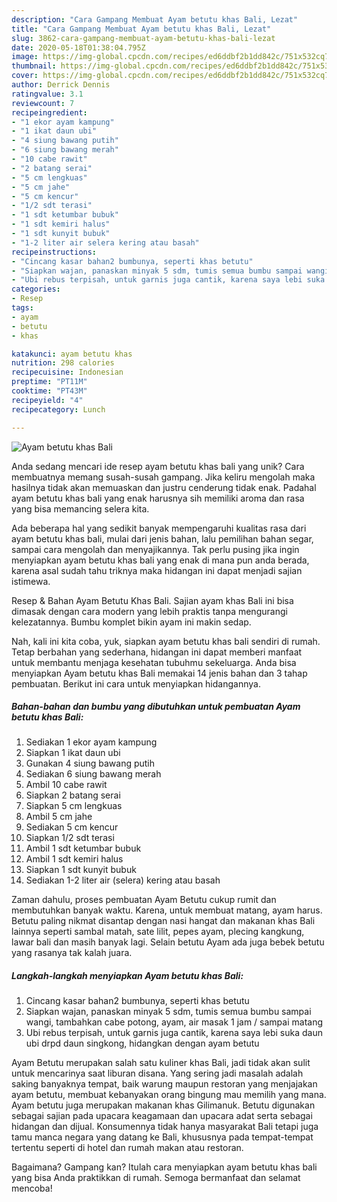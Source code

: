 ```yaml
---
description: "Cara Gampang Membuat Ayam betutu khas Bali, Lezat"
title: "Cara Gampang Membuat Ayam betutu khas Bali, Lezat"
slug: 3862-cara-gampang-membuat-ayam-betutu-khas-bali-lezat
date: 2020-05-18T01:38:04.795Z
image: https://img-global.cpcdn.com/recipes/ed6ddbf2b1dd842c/751x532cq70/ayam-betutu-khas-bali-foto-resep-utama.jpg
thumbnail: https://img-global.cpcdn.com/recipes/ed6ddbf2b1dd842c/751x532cq70/ayam-betutu-khas-bali-foto-resep-utama.jpg
cover: https://img-global.cpcdn.com/recipes/ed6ddbf2b1dd842c/751x532cq70/ayam-betutu-khas-bali-foto-resep-utama.jpg
author: Derrick Dennis
ratingvalue: 3.1
reviewcount: 7
recipeingredient:
- "1 ekor ayam kampung"
- "1 ikat daun ubi"
- "4 siung bawang putih"
- "6 siung bawang merah"
- "10 cabe rawit"
- "2 batang serai"
- "5 cm lengkuas"
- "5 cm jahe"
- "5 cm kencur"
- "1/2 sdt terasi"
- "1 sdt ketumbar bubuk"
- "1 sdt kemiri halus"
- "1 sdt kunyit bubuk"
- "1-2 liter air selera kering atau basah"
recipeinstructions:
- "Cincang kasar bahan2 bumbunya, seperti khas betutu"
- "Siapkan wajan, panaskan minyak 5 sdm, tumis semua bumbu sampai wangi, tambahkan cabe potong, ayam, air masak 1 jam / sampai matang"
- "Ubi rebus terpisah, untuk garnis juga cantik, karena saya lebi suka daun ubi drpd daun singkong, hidangkan dengan ayam betutu"
categories:
- Resep
tags:
- ayam
- betutu
- khas

katakunci: ayam betutu khas 
nutrition: 298 calories
recipecuisine: Indonesian
preptime: "PT11M"
cooktime: "PT43M"
recipeyield: "4"
recipecategory: Lunch

---
```



![Ayam betutu khas Bali](https://img-global.cpcdn.com/recipes/ed6ddbf2b1dd842c/751x532cq70/ayam-betutu-khas-bali-foto-resep-utama.jpg)

Anda sedang mencari ide resep ayam betutu khas bali yang unik? Cara membuatnya memang susah-susah gampang. Jika keliru mengolah maka hasilnya tidak akan memuaskan dan justru cenderung tidak enak. Padahal ayam betutu khas bali yang enak harusnya sih memiliki aroma dan rasa yang bisa memancing selera kita.

Ada beberapa hal yang sedikit banyak mempengaruhi kualitas rasa dari ayam betutu khas bali, mulai dari jenis bahan, lalu pemilihan bahan segar, sampai cara mengolah dan menyajikannya. Tak perlu pusing jika ingin menyiapkan ayam betutu khas bali yang enak di mana pun anda berada, karena asal sudah tahu triknya maka hidangan ini dapat menjadi sajian istimewa.

Resep &amp; Bahan Ayam Betutu Khas Bali. Sajian ayam khas Bali ini bisa dimasak dengan cara modern yang lebih praktis tanpa mengurangi kelezatannya. Bumbu komplet bikin ayam ini makin sedap.


Nah, kali ini kita coba, yuk, siapkan ayam betutu khas bali sendiri di rumah. Tetap berbahan yang sederhana, hidangan ini dapat memberi manfaat untuk membantu menjaga kesehatan tubuhmu sekeluarga. Anda bisa menyiapkan Ayam betutu khas Bali memakai 14 jenis bahan dan 3 tahap pembuatan. Berikut ini cara untuk menyiapkan hidangannya.

<!--inarticleads1-->

##### Bahan-bahan dan bumbu yang dibutuhkan untuk pembuatan Ayam betutu khas Bali:

1. Sediakan 1 ekor ayam kampung
1. Siapkan 1 ikat daun ubi
1. Gunakan 4 siung bawang putih
1. Sediakan 6 siung bawang merah
1. Ambil 10 cabe rawit
1. Siapkan 2 batang serai
1. Siapkan 5 cm lengkuas
1. Ambil 5 cm jahe
1. Sediakan 5 cm kencur
1. Siapkan 1/2 sdt terasi
1. Ambil 1 sdt ketumbar bubuk
1. Ambil 1 sdt kemiri halus
1. Siapkan 1 sdt kunyit bubuk
1. Sediakan 1-2 liter air (selera) kering atau basah


Zaman dahulu, proses pembuatan Ayam Betutu cukup rumit dan membutuhkan banyak waktu. Karena, untuk membuat matang, ayam harus. Betutu paling nikmat disantap dengan nasi hangat dan makanan khas Bali lainnya seperti sambal matah, sate lilit, pepes ayam, plecing kangkung, lawar bali dan masih banyak lagi. Selain betutu Ayam ada juga bebek betutu yang rasanya tak kalah juara. 

<!--inarticleads2-->

##### Langkah-langkah menyiapkan Ayam betutu khas Bali:

1. Cincang kasar bahan2 bumbunya, seperti khas betutu
1. Siapkan wajan, panaskan minyak 5 sdm, tumis semua bumbu sampai wangi, tambahkan cabe potong, ayam, air masak 1 jam / sampai matang
1. Ubi rebus terpisah, untuk garnis juga cantik, karena saya lebi suka daun ubi drpd daun singkong, hidangkan dengan ayam betutu


Ayam Betutu merupakan salah satu kuliner khas Bali, jadi tidak akan sulit untuk mencarinya saat liburan disana. Yang sering jadi masalah adalah saking banyaknya tempat, baik warung maupun restoran yang menjajakan ayam betutu, membuat kebanyakan orang bingung mau memilih yang mana. Ayam betutu juga merupakan makanan khas Gilimanuk. Betutu digunakan sebagai sajian pada upacara keagamaan dan upacara adat serta sebagai hidangan dan dijual. Konsumennya tidak hanya masyarakat Bali tetapi juga tamu manca negara yang datang ke Bali, khususnya pada tempat-tempat tertentu seperti di hotel dan rumah makan atau restoran. 

Bagaimana? Gampang kan? Itulah cara menyiapkan ayam betutu khas bali yang bisa Anda praktikkan di rumah. Semoga bermanfaat dan selamat mencoba!
